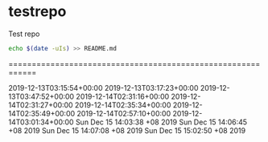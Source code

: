 # testrepo
Test repo

```bash
echo $(date -uIs) >> README.md
```

============================================================

2019-12-13T03:15:54+00:00
2019-12-13T03:17:23+00:00
2019-12-13T03:47:52+00:00
2019-12-14T02:31:16+00:00
2019-12-14T02:31:27+00:00
2019-12-14T02:35:34+00:00
2019-12-14T02:35:49+00:00
2019-12-14T02:57:10+00:00
2019-12-14T03:01:34+00:00
Sun Dec 15 14:03:38 +08 2019
Sun Dec 15 14:06:45 +08 2019
Sun Dec 15 14:07:08 +08 2019
Sun Dec 15 15:02:50 +08 2019
